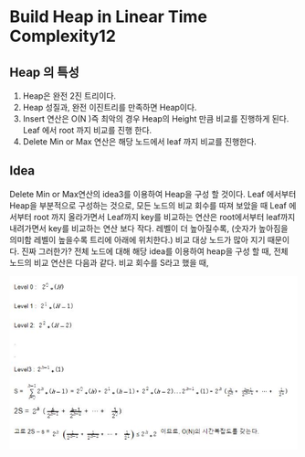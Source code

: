 # Build Heap in Linear Time Complexity12

## Heap 의 특성
1) Heap은 완전 2진 트리이다.
2) Heap 성질과, 완전 이진트리를 만족하면 Heap이다. 
3) Insert 연산은 O(N )즉 최악의 경우 Heap의 Height 만큼 비교를 진행하게 된다. Leaf 에서 root 까지 비교를 진행 한다.
4) Delete Min or Max 연산은 해당 노드에서 leaf 까지 비교를 진행한다.

## Idea
Delete Min or Max연산의 idea3를 이용하여 Heap을 구성 할 것이다.
Leaf 에서부터 Heap을 부분적으로 구성하는 것으로,  모든 노드의 비교 회수를 따져 보았을 때 Leaf 에서부터 root 까지 올라가면서 Leaf까지 key를 비교하는 연산은 root에서부터 leaf까지 내려가면서 key를 비교하는 연산 보다 작다.
레벨이 더 높아질수록, (숫자가 높아짐을 의미함 레벨이 높을수록 트리에 아래에 위치한다.) 비교 대상 노드가 많아 지기 때문이다.
진짜 그러한가?
전체 노드에 대해 해당 idea를 이용하여 heap을 구성 할 때, 전체 노드의 비교 연산은 다음과 같다.
비교 회수를 S라고 했을 때, 

![](./img/img1.JPG)
